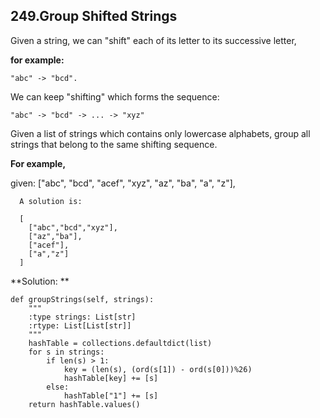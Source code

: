 ## 249.Group Shifted Strings

Given a string, we can "shift" each of its letter to its successive letter, 

**for example:** 

    "abc" -> "bcd". 

We can keep "shifting" which forms the sequence:

    "abc" -> "bcd" -> ... -> "xyz"
Given a list of strings which contains only lowercase alphabets, group all strings that belong to the same shifting sequence.

**For example,** 

given: ["abc", "bcd", "acef", "xyz", "az", "ba", "a", "z"], 

      A solution is:

      [
        ["abc","bcd","xyz"],
        ["az","ba"],
        ["acef"],
        ["a","z"]
      ]
     
**Solution: **

    def groupStrings(self, strings):
        """
        :type strings: List[str]
        :rtype: List[List[str]]
        """
        hashTable = collections.defaultdict(list)
        for s in strings:
            if len(s) > 1:
                key = (len(s), (ord(s[1]) - ord(s[0]))%26)
                hashTable[key] += [s]
            else:
                hashTable["1"] += [s]
        return hashTable.values()
        